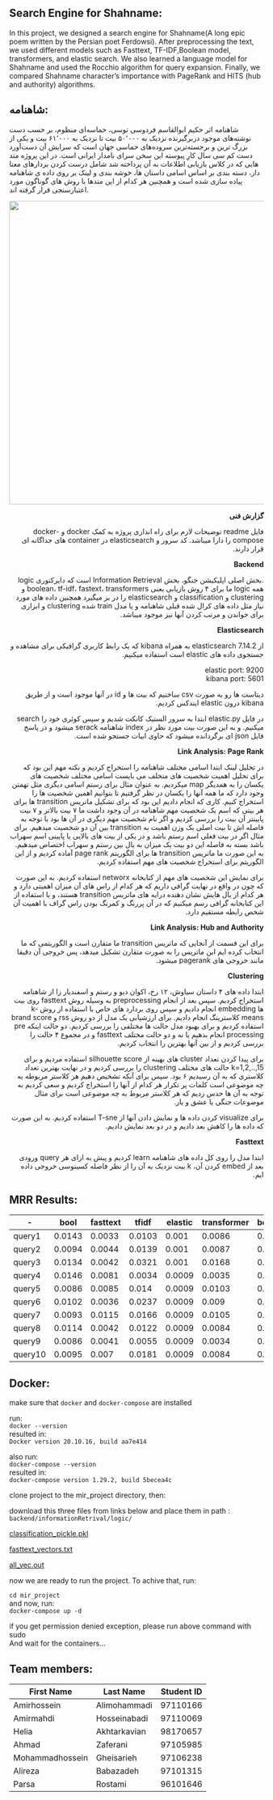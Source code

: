 ## Search Engine for Shahname:
In this project, we designed a search engine for Shahname(A long epic poem written by the Persian poet Ferdowsi). After preprocessing the text, we used different models such as Fasttext, TF-IDF,Boolean model, transformers, and elastic search. We also learned a language model for Shahname and used the Rocchio algorithm for query expansion. Finally, we compared Shahname character’s importance with PageRank and HITS (hub and authority) algorithms.

## شاهنامه:
شاهنامه اثر حکیم ابوالقاسم فردوسی توسی، حماسه‌ای منظوم، بر حسب دست نوشته‌های موجود دربرگیرنده نزدیک به ۵۰٬۰۰۰ بیت تا نزدیک به ۶۱٬۰۰۰ بیت و یکی از بزرگ‌ ترین و برجسته‌ترین سروده‌های حماسی جهان است که سرایش آن دست‌آورد دست‌ کم سی سال کارِ پیوسته این سخن‌ سرای نامدار ایرانی است.
در این پروژه متد هایی که در کلاس بازیابی اطلاعات به آن پرداخته شد شامل درست کردن بردارهای معنا دار، دسته بندی بر اساس اسامی داستان ها، خوشه بندی و لینک بر روی داده ی شاهنامه پیاده سازی شده است و همچنین هر کدام از این متدها با روش های گوناگون مورد اعتبارسنجی قرار گرفته اند. 


<p align="center">
<img src="https://github.com/IR1401-Spring-Final-Projects/Shahname1401-2_21/blob/main/backend/shahname.jpg" height="600">
</p>

<div dir="rtl">

<b>گزارش فنی</b>

فایل readme توضیحات لازم برای راه اندازی پروژه به کمک docker و docker-compose را دارا میباشد. کد سرور و elasticsearch در container های جداگانه ای قرار دارند.


<b>Backend</b>

.بخش اصلی اپلیکیشن جنگو، بخش Information Retrieval است که دایرکتوری logic همه logic ما برای ۴ روش بازیابی یعنی boolean، tf-idf، fastext، transformers و clustering و classification و elasticsearch را در بر میگیرد
همچنین داده های مورد نیاز مثل داده های کرال شده قبلی شاهنامه و یا مدل train شده clustering و ابزاری برای خواندن و مرتب کردن آنها نیز موجود میباشد.



<b>Elasticsearch</b>

از elasticsearch 7.14.2 به همراه kibana که یک رابط کاربری گرافیکی برای مشاهده و جستجوی داده های elastic است استفاده میکنیم.

elastic port: 9200
<br/>
kibana port: 5601

دیتاست ها رو به صورت csv ساختیم که بیت ها و id در آنها موجود است و از طریق kibana درون elastic ایندکس کردیم.

در فایل elastic.py ابتدا به سرور الستیک کانکت شدیم و سپس کوئری خود را search میکنیم. و به این صورت بیت مورد نظر در index شاهنامه serack میشود و در پاسخ فایل json ای برگردانده میشود که حاوی ابیات جستجو شده است.


<b>Link Analysis: Page Rank</b>


در تحلیل لینک ابتدا اسامی مختلف شاهنامه را استخراج کردیم و نکته مهم این بود که برای تحلیل اهمیت شخصیت های متخلف می بایست اسامی مختلف شخصیت های یکسان را به همدیگر map میکردیم. به عنوان مثال برای رستم اسامی دیگری مثل تهمتن وجود دارد که ما همه آنها را یکسان در نظر گرفتیم تا بتوانیم اهمین شخصیت ها را استخراج کنیم. کاری که انجام دادیم این بود که برای تشکیل ماتریس transition ها برای هر بیتی که اسم یک شخصیت مهم شاهنامه در آن وجود داشت ما ۷ بیت بالاتر و ۷ بیت پایینتر آن بیت را بررسی کردیم و اگر نام شخصیت مهم دیگری در آن ها بود با توجه به فاصله اش تا بیت اصلی بک وزن اهمیت به
transition
بین آن دو شخصیت میدهیم.
برای مثال اگر در بیت فعلی اسم رستم باشد و در یکی از بیت های بالایی یا پایینی اسم سهراب باشد بسته به فاصله این دو بیت یک میزان به یال بین رستم و سهراب اختصاص میدهیم. به این صورت ما ماتریس transition ها برای الگوریتم page rank آماده کردیم و از این الگوریتم برای استخراج شخصیت های مهم استفاده کردیم.

برای نمایش این شخصیت های مهم از کتابخانه networx استفاده کردیم. به این صورت که چون در واقع در نهایت گرافی داریم که هر کدام از راس های آن میزان اهمیتی دارد و هر کدام از یال هایش نشان دهنده درایه های ماتریس transition هستند، و با استفاده از این کتابخانه گرافی رسم میکنیم که در آن پررنگ و کمرنگ بودن راس گراف با اهمیت آن شخص رابطه مستقیم دارد.



<b>Link Analysis: Hub and Authority</b>

برای این قسمت از آنجایی که ماتریس transition ما متقارن است و الگوریتمی که ما انتخاب کرده ایم این ماتریس را به صورت متقارن تشکیل میدهد، پس خروجی آن دقیقا مانند خروجی های pagerank میشود.


<b>Clustering</b>

ابتدا داده های ۴ داستان سیاوش، ۱۲ رخ، اکوان دیو و رستم و اسفندیار زا از شاهنامه استخراج کردیم. سپس بعد از انجام preprocessing به وسیله روش fasttext روی بیت ها embedding انجام دادیم و سپس روی بردارد های خاص با استفاده از روش k-means کلاسترینگ انجام دادیم.
برای ارزشیابی یک مدل از دو روش rss و brand score استفاده کردیم و برای بهبود مدل حالت ها مختلفی را بررسی کردیم. دو حالت اینکه pre processing انجام بدهیم یا نه و دو حالت مختلف fasttext و در مجموع ۴ حالت را بررسی کردیم و از بین آنها بهترین را انتخاب کردیم.

برای پیدا کردن تعداد cluster های بهینه از silhouette score استفاده مردیم و برای k=1,2,..,15 حالت های مختلف clustering را بررسی کردیم و در نهایت بهترین تعداد کلاستری که به آن رسیدیم ۶ بود.
سپس برای آنکه تشخیص دهیم هر کلاستر مربوطه به چه موضوعی است کلمات پر تکرار هر کدام از آنها را استخراج کردیم و سعی کردیم به توجه به آن ها حدس زدیم که هر کلاستر مربوط به چه موضوعی است برای مثال موضوعات جنگی یا عشق و یار.

برای visualize کردن داده ها و نمایش دادن آنها از T-sne استفاده کردیم. به این صورت که داده ها را کاهش بعد دادیم و در دو بعد نمایش دادیم.

<b>Fasttext</b>

ابتدا مدل را روی کل داده های شاهنامه learn کردیم و پیش به ازای هر query ورودی بعد از embed کردن آن، k بیت نزدیک به آن را از نظر فاصله کسینوسی خروجی داده ایم.
</div>


## MRR Results:

 -|bool|fasttext|tfidf|elastic|transformer|bool_expanded|fasttext_expanded|tfidf_expanded|transformer_expanded|elastic_expanded
--- | --- | --- | --- |--- |--- |--- |--- |--- |--- |---
query1|0.0143|0.0033|0.0103|0.001|0.0086|0.0191|0.0101|0.0099|0.0116|0.0138
query2|0.0094|0.0044|0.0139|0.001|0.0087|0.0204|0.0096|0.0118|0.0085|0.0139
query3|0.0134|0.0042|0.0321|0.001|0.0168|0.0238|0.0103|0.0146|0.0072|0.0153
query4|0.0146|0.0081|0.0034|0.0009|0.0035|0.0195|0.0084|0.011|0.0085|0.0125
query5|0.0086|0.0085|0.014|0.0009|0.0103|0.0214|0.0115|0.0115|0.0104|0.015
query6|0.0102|0.0036|0.0237|0.0009|0.009|0.0234|0.0132|0.0162|0.0115|0.0149
query7|0.0093|0.0115|0.0166|0.0009|0.0105|0.0213|0.0136|0.0131|0.0088|0.0148
query8|0.0114|0.0042|0.0122|0.0009|0.0084|0.0167|0.0084|0.0104|0.0029|0.0107
query9|0.0086|0.0041|0.0055|0.0009|0.0034|0.017|0.0076|0.0094|0.0028|0.0106
query10|0.0095|0.007|0.0181|0.0009|0.0084|0.0217|0.0145|0.0135|0.0114|0.0154



## Docker:
make sure that `docker` and `docker-compose` are installed

run:\
`docker --version`\
resulted in:\
`Docker version 20.10.16, build aa7e414`

also run:\
`docker-compose --version`\
resulted in:\
`docker-compose version 1.29.2, build 5becea4c`

clone project to the mir_project directory, then:

download this three files from links below and place them in path : `backend/informationRetrival/logic/`

[classification_pickle.pkl](https://drive.google.com/file/d/1-1c4ODqDi_ssdwOw1ZiEQoJSODVmbboW/view?usp=sharing)

[fasttext_vectors.txt](https://drive.google.com/file/d/1P8yihfE6C8Kmi3VTSfr0CrvzovzL6hBn/view?usp=sharing)

[all_vec.out](https://drive.google.com/file/d/11KHGgkyaUyBUzGp1zqJkR75K6TdClkPq/view?usp=sharing)

now we are ready to run the project. To achive that, run:

`cd mir_project`\
and now, run:\
`docker-compose up -d`

if you get permission denied exception, please run above command with sudo \
And wait for the containers... 


## Team members:
|First Name|Last Name|Student ID|
|---|---|---|
|Amirhossein|Alimohammadi|97110166|
|Amirmahdi|Hosseinabadi|97110069|
|Helia|Akhtarkavian|98170657|
|Ahmad|Zaferani|97105985|
|Mohammadhossein|Gheisarieh|97106238|
|Alireza|Babazadeh|97101315|
|Parsa|Rostami|96101646|
